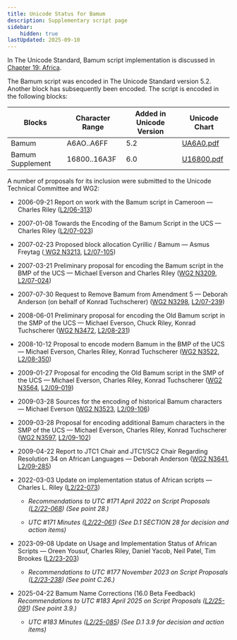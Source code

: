 ```yaml
---
title: Unicode Status for Bamum
description: Supplementary script page
sidebar:
    hidden: true
lastUpdated: 2025-09-10
---
```


In The Unicode Standard, Bamum script implementation is discussed in [Chapter 19: Africa](https://www.unicode.org/versions/latest/core-spec/chapter-19/#G45398).

[comment]: # (end of intro)

[comment]: # (start of blocks)

The Bamum script was encoded in The Unicode Standard version 5.2. Another block has subsequently been encoded. The script is encoded in the following blocks:

| Blocks | Character Range | Added in Unicode Version | Unicode Chart |
| ------ | --------------- | ------------------------ | ------------- |
| Bamum  | A6AO..A6FF | 5.2 | [UA6A0.pdf](http://www.unicode.org/charts/PDF/UA6A0.pdf) |
| Bamum Supplement  |  16800..16A3F  |  6.0  |  [U16800.pdf](http://www.unicode.org/charts/PDF/U16800.pdf) |

[comment]: # (end of blocks)

[comment]: # (start of chars)



[comment]: # (end of chars)

[comment]: # (start of rest)

A number of proposals for its inclusion were submitted to the Unicode Technical Committee and WG2:

- 2006-09-21 Report on work with the Bamum script in Cameroon — Charles Riley  ([L2/06-313](http://www.unicode.org/cgi-bin/GetMatchingDocs.pl?L2/06-313))

- 2007-01-08 Towards the Encoding of the Bamum Script in the UCS — Charles Riley    ([L2/07-023](http://www.unicode.org/cgi-bin/GetMatchingDocs.pl?L2/07-023))

- 2007-02-23 Proposed block allocation Cyrillic / Bamum — Asmus Freytag ([     WG2 N3213](https://www.unicode.org/wg2/docs/n3213.pdf), [L2/07-105](http://www.unicode.org/cgi-bin/GetMatchingDocs.pl?L2/07-105))

- 2007-03-21 Preliminary proposal for encoding the Bamum script in the BMP of the UCS — Michael Everson and Charles Riley ([WG2 N3209](https://www.unicode.org/wg2/docs/n3209.pdf), [L2/07-024](http://www.unicode.org/cgi-bin/GetMatchingDocs.pl?L2/07-024))

- 2007-07-30 Request to Remove Bamum from Amendment 5 — Deborah Anderson (on behalf of Konrad Tuchscherer) ([WG2 N3298](https://www.unicode.org/wg2/docs/n3298.pdf), [L2/07-239](http://www.unicode.org/cgi-bin/GetMatchingDocs.pl?L2/07-239))

- 2008-06-01 Preliminary proposal for encoding the Old Bamum script in the SMP of the UCS  — Michael Everson, Chuck Riley, Konrad Tuchscherer ([WG2 N3472](https://www.unicode.org/wg2/docs/n3472.pdf), [L2/08-231](http://www.unicode.org/cgi-bin/GetMatchingDocs.pl?L2/08-231))

- 2008-10-12 Proposal to encode modern Bamum in the BMP of the UCS — Michael Everson, Charles Riley, Konrad Tuchscherer ([WG2 N3522](https://www.unicode.org/wg2/docs/n3522.pdf), [L2/08-350](http://www.unicode.org/cgi-bin/GetMatchingDocs.pl?L2/08-350))

- 2009-01-27 Proposal for encoding the Old Bamum script in the SMP of the UCS — Michael Everson, Charles Riley, Konrad Tuchscherer ([WG2 N3564](https://www.unicode.org/wg2/docs/n3564.pdf), [L2/09-019](http://www.unicode.org/cgi-bin/GetMatchingDocs.pl?L2/09-019))

- 2009-03-28 Sources for the encoding of historical Bamum characters — Michael Everson  ([WG2 N3523](https://www.unicode.org/wg2/docs/n3523.pdf), [L2/09-106](http://www.unicode.org/cgi-bin/GetMatchingDocs.pl?L2/09-106))

- 2009-03-28 Proposal for encoding additional Bamum characters in the SMP of the UCS — Michael Everson, Charles Riley, Konrad Tuchscherer ([WG2 N3597](https://www.unicode.org/wg2/docs/n3597.pdf), [L2/09-102](http://www.unicode.org/cgi-bin/GetMatchingDocs.pl?L2/09-102))

- 2009-04-22 Report to JTC1 Chair and JTC1/SC2 Chair Regarding Resolution 34 on African Languages — Deborah Anderson ([WG2 N3641](https://www.unicode.org/wg2/docs/n3641.pdf), [L2/09-285](http://www.unicode.org/cgi-bin/GetMatchingDocs.pl?L2/09-285))

- 2022-03-03 Update on implementation status of African scripts — Charles L. Riley     ([L2/22-073](http://www.unicode.org/cgi-bin/GetMatchingDocs.pl?L2/22-073))

  - _Recommendations to UTC #171 April 2022 on Script Proposals ([L2/22-068](http://www.unicode.org/cgi-bin/GetMatchingDocs.pl?L2/22-068)) (See point 28.)_

  - _UTC #171 Minutes ([L2/22-061](https://www.unicode.org/L2/L2022/22061.htm)) (See D.1 SECTION 28 for decision and action items)_

- 2023-09-08 Update on Usage and Implementation Status of African Scripts — Oreen Yousuf, Charles Riley, Daniel Yacob, Neil Patel, Tim Brookes ([L2/23-203](http://www.unicode.org/cgi-bin/GetMatchingDocs.pl?L2/23-203))

  - _Recommendations to UTC #177 November 2023 on Script Proposals ([L2/23-238](http://www.unicode.org/cgi-bin/GetMatchingDocs.pl?L2/23-238)) (See point C.26.)_

- 2025-04-22 Bamum Name Corrections (16.0 Beta Feedback) _Recommendations to UTC #183 April 2025 on Script Proposals ([L2/25-091](http://www.unicode.org/cgi-bin/GetMatchingDocs.pl?L2/25-091)) (See point 3.9.)_

  - _UTC #183 Minutes ([L2/25-085](https://www.unicode.org/L2/L2025/25085.htm)) (See D.1 3.9 for decision and action items)_
